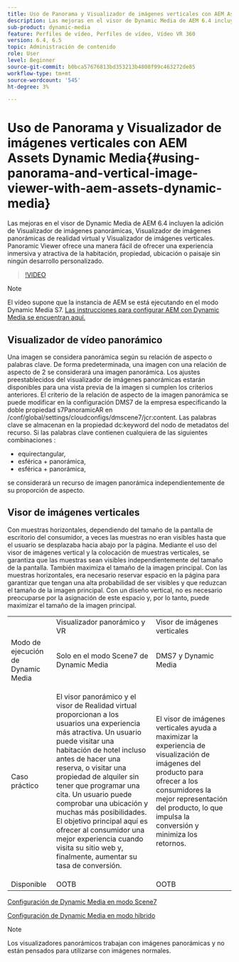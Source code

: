 ```yaml
---
title: Uso de Panorama y Visualizador de imágenes verticales con AEM Assets Dynamic Media
description: Las mejoras en el visor de Dynamic Media de AEM 6.4 incluyen la adición de Visualizador de imágenes panorámicas, Visualizador de imágenes panorámicas de realidad virtual y Visualizador de imágenes verticales. Panoramic Viewer ofrece una manera fácil de ofrecer una experiencia inmersiva y atractiva de la habitación, propiedad, ubicación o paisaje sin ningún desarrollo personalizado.
sub-product: dynamic-media
feature: Perfiles de vídeo, Perfiles de vídeo, Vídeo VR 360
version: 6.4, 6.5
topic: Administración de contenido
role: User
level: Beginner
source-git-commit: b0bca57676813bd353213b4808f99c463272de85
workflow-type: tm+mt
source-wordcount: '545'
ht-degree: 3%

---
```



# Uso de Panorama y Visualizador de imágenes verticales con AEM Assets Dynamic Media{#using-panorama-and-vertical-image-viewer-with-aem-assets-dynamic-media}

Las mejoras en el visor de Dynamic Media de AEM 6.4 incluyen la adición de Visualizador de imágenes panorámicas, Visualizador de imágenes panorámicas de realidad virtual y Visualizador de imágenes verticales. Panoramic Viewer ofrece una manera fácil de ofrecer una experiencia inmersiva y atractiva de la habitación, propiedad, ubicación o paisaje sin ningún desarrollo personalizado.

>[!VIDEO](https://video.tv.adobe.com/v/24156/?quality=9&learn=on)

>[!NOTE]
>
>El vídeo supone que la instancia de AEM se está ejecutando en el modo Dynamic Media S7. [Las instrucciones para configurar AEM con Dynamic Media se encuentran aquí.](https://helpx.adobe.com/es/experience-manager/6-3/assets/using/config-dynamic-fp-14410.html)

## Visualizador de vídeo panorámico

Una imagen se considera panorámica según su relación de aspecto o palabras clave. De forma predeterminada, una imagen con una relación de aspecto de 2 se considerará una imagen panorámica. Los ajustes preestablecidos del visualizador de imágenes panorámicas estarán disponibles para una vista previa de la imagen si cumplen los criterios anteriores. El criterio de la relación de aspecto de la imagen panorámica se puede modificar en la configuración DMS7 de la empresa especificando la doble propiedad s7PanoramicAR en /conf/global/settings/cloudconfigs/dmscene7/jcr:content. Las palabras clave se almacenan en la propiedad dc:keyword del nodo de metadatos del recurso. Si las palabras clave contienen cualquiera de las siguientes combinaciones :

* equirectangular,
* esférica + panorámica,
* esférica + panorámica,

se considerará un recurso de imagen panorámica independientemente de su proporción de aspecto.

## Visor de imágenes verticales

Con muestras horizontales, dependiendo del tamaño de la pantalla de escritorio del consumidor, a veces las muestras no eran visibles hasta que el usuario se desplazaba hacia abajo por la página. Mediante el uso del visor de imágenes vertical y la colocación de muestras verticales, se garantiza que las muestras sean visibles independientemente del tamaño de la pantalla. También maximiza el tamaño de la imagen principal. Con las muestras horizontales, era necesario reservar espacio en la página para garantizar que tengan una alta probabilidad de ser visibles y que reduzcan el tamaño de la imagen principal. Con un diseño vertical, no es necesario preocuparse por la asignación de este espacio y, por lo tanto, puede maximizar el tamaño de la imagen principal.

<table> 
 <tbody>
  <tr>
   <td> </td>
   <td>Visualizador panorámico y VR</td>
   <td>Visor de imágenes verticales</td>
  </tr>
  <tr>
   <td>Modo de ejecución de Dynamic Media</td>
   <td>Solo en el modo Scene7 de Dynamic Media</td>
   <td>DMS7 y Dynamic Media</td>
  </tr>
  <tr>
   <td>Caso práctico   </td>
   <td><p>El visor panorámico y el visor de Realidad virtual proporcionan a los usuarios una experiencia más atractiva. Un usuario puede visitar una habitación de hotel incluso antes de hacer una reserva, o visitar una propiedad de alquiler sin tener que programar una cita. Un usuario puede comprobar una ubicación y muchas más posibilidades. El objetivo principal aquí es ofrecer al consumidor una mejor experiencia cuando visita su sitio web y, finalmente, aumentar su tasa de conversión.</p> <p> </p> </td> 
   <td><p>El visor de imágenes verticales ayuda a maximizar la experiencia de visualización de imágenes del producto para ofrecer a los consumidores la mejor representación del producto, lo que impulsa la conversión y minimiza los retornos.</p> <p> </p> </td>
  </tr>
  <tr>
   <td>Disponible </td>
   <td>OOTB</td>
   <td>OOTB</td>
  </tr>
 </tbody>
</table>

[Configuración de Dynamic Media en modo Scene7](https://helpx.adobe.com/experience-manager/6-5/assets/using/config-dms7.html)

[Configuración de Dynamic Media en modo híbrido](https://helpx.adobe.com/experience-manager/6-5/assets/using/config-dynamic.html)

>[!NOTE]
>
>Los visualizadores panorámicos trabajan con imágenes panorámicas y no están pensados para utilizarse con imágenes normales.
